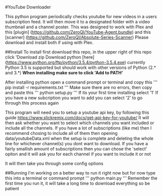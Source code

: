#YouTube Downloader

This python program periodically checks youtube for new videos in a users subscription feed. It will then move it to a designated folder with a video thumbnail and a channel poster. 
This was designed to work with Plex and this [plugin] (https://github.com/ZeroQI/YouTube-Agent.bundle) and this [scanner] (https://github.com/ZeroQI/Absolute-Series-Scanner)
Please download and install both if using with Plex.

##Install
To install first download this repo, in the upper right of this repo click 'Download zip
Download python [here] (https://www.python.org/ftp/python/3.5.4/python-3.5.4.exe) currently Python 3.5 is supported but should work with other versions of Python (2.* and 3.*)
**When installing make sure to click 'Add to PATH'**

After installing python open a command prompt or terminal and copy this
'''
pip install -r requirements.txt
'''
Make sure there are no errors, then copy and paste this
'''
python setup.py
'''
If its your first time installing select '1'
If you have a new subcription you want to add you can select '2' to go through this process again

This program will need you to setup a youtube api key, by following this guide https://www.slickremix.com/docs/get-api-key-for-youtube/
It will then ask whether you want to select which channels you want included or include all the channels. 
If you have a lot of subscriptions (like me) then I recommend chosing to include all of them then opening data/youtubeData.xml when the setup is complete and deleting the whole line for whichever channel(s) you dont want to download.
If you have a fairly smallish amount of subscriptions then you can chose the 'select' opiton and it will ask you for each channel if you want to include it or not

It will then take you through some config options

##Running
I'm working on a better way to run it right now but for now type this into a terminal or command prompt
'''
python main.py
'''
Remember the first time you run it, it will take a long time to download everything so be patient
